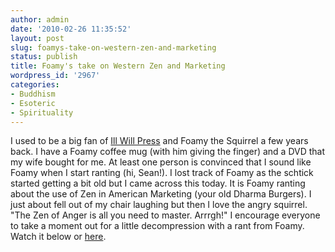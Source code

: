 ```yaml
---
author: admin
date: '2010-02-26 11:35:52'
layout: post
slug: foamys-take-on-western-zen-and-marketing
status: publish
title: Foamy's take on Western Zen and Marketing
wordpress_id: '2967'
categories:
- Buddhism
- Esoteric
- Spirituality
---
```


I used to be a big fan of [Ill Will Press](http://www.illwillpress.com/)
and Foamy the Squirrel a few years back. I have a Foamy coffee mug (with
him giving the finger) and a DVD that my wife bought for me. At least
one person is convinced that I sound like Foamy when I start ranting
(hi, Sean!). I lost track of Foamy as the schtick started getting a bit
old but I came across this today. It is Foamy ranting about the use of
Zen in American Marketing (your old Dharma Burgers). I just about fell
out of my chair laughing but then I love the angry squirrel. "The Zen of
Anger is all you need to master. Arrrgh!" I encourage everyone to take a
moment out for a little decompression with a rant from Foamy. Watch it
below or [here](http://www.youtube.com/watch?v=qw5lsBHecvM).
